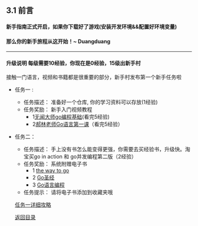 ## 3.1 前言
#### 新手指南正式开启，如果你下载好了游戏(安装开发环境&&配置好环境变量)

#### 那么你的新手旅程从这开始！~ Duangduang
---------------

#### 升级说明 每级需要10经验，你现在是0经验，15级出新手村
接触一门语言，视频和书籍都是很重要的部分，新手村发布第一个新手任务啦

- 任务一 :
  - 任务描述： 准备好一个仓库, 你的学习资料可以存放(1经验)
  - 任务奖励： 新手入门视频教程 
     - 1[无闻大师go编程基础](https://github.com/Unknwon/go-fundamental-programming)(看完5经验)
     - 2[郝林老师Go语言第一课](https://www.imooc.com/learn/345)（看完5经验）
     
- 任务二：
  - 任务描述： 手上没有书怎么能变得更强，你需要去买经验书，升级快。淘宝买go in action 和 go并发编程第二版（2经验）
  - 任务奖励： 系统附赠电子书
      - 1 [the way to go](https://github.com/Unknwon/the-way-to-go_ZH_CN)
      - 2 [Go圣经](https://books.studygolang.com/gopl-zh/ch1/ch1-02.html)
      - 3 [Go语言编程](http://vdisk.weibo.com/s/fBR30EqBY7a)
  - 任务提示： 请将电子书添加到收藏夹哦

  [任务一详细攻略](3.1.1.md)
  
  
  [返回目录](eBook/directory.md)
  

